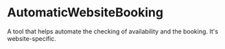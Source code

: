 # AutomaticWebsiteBooking
A tool that helps automate the checking of availability and the booking. It's website-specific.

